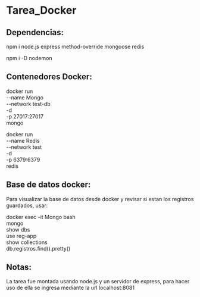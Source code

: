 # Tarea_Docker

## Dependencias:
npm i
node.js
express
method-override
mongoose
redis

npm i -D 
nodemon

## Contenedores Docker:

docker run \
--name Mongo \
--network test-db \
-d \
-p 27017:27017 \
mongo

docker run \
--name Redis \
--network test \
-d \
-p 6379:6379 \
redis

## Base de datos docker:

Para visualizar la base de datos desde docker y revisar si estan los registros guardados, usar:

docker exec -it Mongo bash \
mongo \
show dbs \
use reg-app \
show collections \
db.registros.find().pretty()

## Notas:

La tarea fue montada usando node.js y un servidor de express, para hacer uso de ella se ingresa mediante la url localhost:8081

